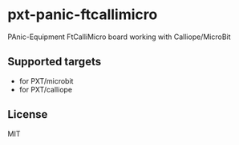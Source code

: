 # pxt-panic-ftcallimicro
PAnic-Equipment FtCalliMicro board working with Calliope/MicroBit

## Supported targets

* for PXT/microbit
* for PXT/calliope

## License

MIT
